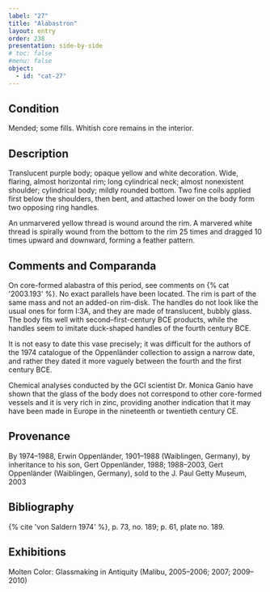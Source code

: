 ```yaml
---
label: "27"
title: "Alabastron"
layout: entry
order: 238
presentation: side-by-side
# toc: false
#menu: false 
object:
  - id: "cat-27"
---
```


## Condition

Mended; some fills. Whitish core remains in the interior.

## Description

Translucent purple body; opaque yellow and white decoration. Wide, flaring, almost horizontal rim; long cylindrical neck; almost nonexistent shoulder; cylindrical body; mildly rounded bottom. Two fine coils applied first below the shoulders, then bent, and attached lower on the body form two opposing ring handles.

An unmarvered yellow thread is wound around the rim. A marvered white thread is spirally wound from the bottom to the rim 25 times and dragged 10 times upward and downward, forming a feather pattern.

## Comments and Comparanda

On core-formed alabastra of this period, see comments on {% cat '2003.193' %}. No exact parallels have been located. The rim is part of the same mass and not an added-on rim-disk. The handles do not look like the usual ones for form I:3A, and they are made of translucent, bubbly glass. The body fits well with second–first-century BCE products, while the handles seem to imitate duck-shaped handles of the fourth century BCE.

It is not easy to date this vase precisely; it was difficult for the authors of the 1974 catalogue of the Oppenländer collection to assign a narrow date, and rather they dated it more vaguely between the fourth and the first century BCE.

Chemical analyses conducted by the GCI scientist Dr. Monica Ganio have shown that the glass of the body does not correspond to other core-formed vessels and it is very rich in zinc, providing another indication that it may have been made in Europe in the nineteenth or twentieth century CE.

## Provenance

By 1974–1988, Erwin Oppenländer, 1901–1988 (Waiblingen, Germany), by inheritance to his son, Gert Oppenländer, 1988; 1988–2003, Gert Oppenländer (Waiblingen, Germany), sold to the J. Paul Getty Museum, 2003

## Bibliography

{% cite 'von Saldern 1974' %}, p. 73, no. 189; p. 61, plate no. 189.

## Exhibitions

Molten Color: Glassmaking in Antiquity (Malibu, 2005–2006; 2007; 2009–2010)
